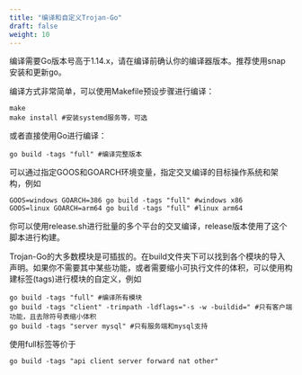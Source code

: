 ```yaml
---
title: "编译和自定义Trojan-Go"
draft: false
weight: 10
---
```


编译需要Go版本号高于1.14.x，请在编译前确认你的编译器版本。推荐使用snap安装和更新go。

编译方式非常简单，可以使用Makefile预设步骤进行编译：

```shell
make
make install #安装systemd服务等，可选
```

或者直接使用Go进行编译：

```shell
go build -tags "full" #编译完整版本
```

可以通过指定GOOS和GOARCH环境变量，指定交叉编译的目标操作系统和架构，例如

```shell
GOOS=windows GOARCH=386 go build -tags "full" #windows x86
GOOS=linux GOARCH=arm64 go build -tags "full" #linux arm64
```

你可以使用release.sh进行批量的多个平台的交叉编译，release版本使用了这个脚本进行构建。

Trojan-Go的大多数模块是可插拔的。在build文件夹下可以找到各个模块的导入声明。如果你不需要其中某些功能，或者需要缩小可执行文件的体积，可以使用构建标签(tags)进行模块的自定义，例如

```shell
go build -tags "full" #编译所有模块
go build -tags "client" -trimpath -ldflags="-s -w -buildid=" #只有客户端功能，且去除符号表缩小体积
go build -tags "server mysql" #只有服务端和mysql支持
```

使用full标签等价于

```shell
go build -tags "api client server forward nat other"
```

